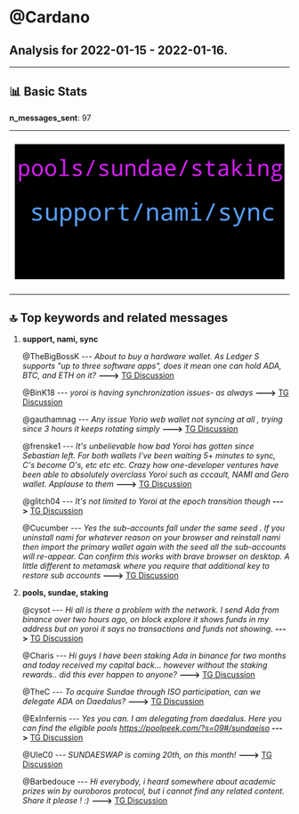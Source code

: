# **@Cardano**
 ## Analysis for **2022-01-15** - **2022-01-16**.

---

## 📊 **Basic Stats**

**n_messages_sent**: 97

---
![wordcloud](Cardano_1Days_wordcloud.png)

---


## 🔝 **Top keywords and related messages**

1. **support, nami, sync**

    @TheBigBossK --- *About to buy a hardware wallet.  As Ledger S supports "up to three software apps", does it mean one can hold ADA, BTC, and ETH on it?* **--->** [TG Discussion](https://t.me/Cardano/769607)

    @BinK18 --- *yoroi is having synchronization issues- as always* **--->** [TG Discussion](https://t.me/Cardano/769469)

    @gauthamnag --- *Any issue Yorio web wallet not syncing at all , trying since 3 hours it keeps rotating simply* **--->** [TG Discussion](https://t.me/Cardano/769675)

    @frenske1 --- *It's unbelievable how bad Yoroi has gotten since Sebastian left. For both wallets I've been waiting 5+ minutes to sync, C's become O's, etc etc etc. Crazy how one-developer ventures have been able to absolutely overclass Yoroi such as cccault, NAMI and Gero wallet. Applause to them* **--->** [TG Discussion](https://t.me/Cardano/769447)

    @glitch04 --- *It's not limited to Yoroi at the epoch transition though* **--->** [TG Discussion](https://t.me/Cardano/769449)

    @Cucumber --- *Yes the sub-accounts fall under the same seed . If you uninstall nami for whatever reason on your browser and reinstall nami then import the primary wallet again with the seed all the sub-accounts will re-appear. Can confirm this works with brave browser on desktop. A little different to metamask where you require that additional key to restore sub accounts* **--->** [TG Discussion](https://t.me/Cardano/769262)

2. **pools, sundae, staking**

    @cysot --- *Hi all is there a problem with the network. I send Ada from binance over two hours ago, on block explore it shows funds in my address but on yoroi it says no transactions and funds not showing.* **--->** [TG Discussion](https://t.me/Cardano/769468)

    @Charis --- *Hi guys I have been staking Ada in binance for two months and today received my capital back… however without the staking rewards.. did this ever happen to anyone?* **--->** [TG Discussion](https://t.me/Cardano/769309)

    @TheC --- *To acquire Sundae through ISO participation, can we delegate ADA on Daedalus?* **--->** [TG Discussion](https://t.me/Cardano/769846)

    @ExInfernis --- *Yes you can. I am delegating from daedalus. Here you can find the eligible pools https://poolpeek.com/?s=09#/sundaeiso* **--->** [TG Discussion](https://t.me/Cardano/769858)

    @UleC0 --- *SUNDAESWAP is coming 20th, on this month!* **--->** [TG Discussion](https://t.me/Cardano/769896)

    @Barbedouce --- *Hi everybody, i heard somewhere about academic prizes win by ouroboros protocol, but i cannot find any related content. Share it please ! :)* **--->** [TG Discussion](https://t.me/Cardano/769785)

